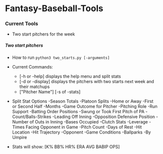 # Fantasy-Baseball-Tools


### Current Tools
- Two start pitchers for the week

##### Two start pitchers
- How to run
`python3 two_starts.py [-arguments]`

- Current Commands:
    - [-h or -help] displays the help menu and split stats
    - [-d or -display] displays the pitchers with two starts next week and their matchups
    - ["Pitcher Name"] [-s of -stats] <Split Stat>

- Split Stat Options
    -Season Totals
    -Platoon Splits
    -Home or Away
    -First or Second Half
    -Months
    -Game Outcome for Pitcher
    -Pitching Role
    -Run Support
    -Batting Order Positions
    -Swung or Took First Pitch of PA
    -Count/Balls-Strikes
    -Leading Off Inning
    -Opposition Defensive Position
    -Number of Outs in Inning
    -Bases Occupied
    -Clutch Stats
    -Leverage
    -Times Facing Opponent in Game
    -Pitch Count
    -Days of Rest
    -Hit Location
    -Hit Trajectory
    -Opponent
    -Game Conditions
    -Ballparks
    -By Umpire

- Stats will show:
[K%    BB%    HR%  ERA    AVG  BABIP    OPS]